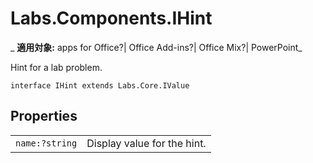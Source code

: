 
# Labs.Components.IHint

 _ **適用対象:** apps for Office?| Office Add-ins?| Office Mix?| PowerPoint_

Hint for a lab problem.

```
interface IHint extends Labs.Core.IValue
```


## Properties


|||
|:-----|:-----|
| `name:?string`|Display value for the hint.|
